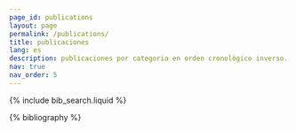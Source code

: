 ```yaml
---
page_id: publications
layout: page
permalink: /publications/
title: publicaciones
lang: es
description: publicaciones por categoria en orden cronológico inverso.
nav: true
nav_order: 5
---
```


<!-- _pages/publications.md -->

<!-- Bibsearch Feature -->

{% include bib_search.liquid %}

<div class="publications">

{% bibliography %}

</div>